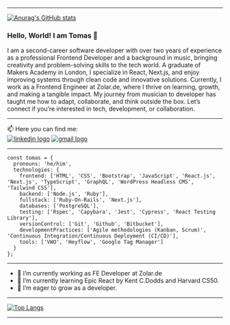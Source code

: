 -----

[![Anurag's GitHub stats](https://github-readme-stats.vercel.app/api?username=tomasgarciadev)](https://github.com/anuraghazra/github-readme-stats)

### Hello, World! I am Tomas 👋

I am a second-career software developer with over two years of experience as a professional Frontend Developer and a background in music, bringing creativity and problem-solving skills to the tech world. A graduate of Makers Academy in London, I specialize in React, Next.js, and enjoy improving systems through clean code and innovative solutions. Currently, I work as a Frontend Engineer at Zolar.de, where I thrive on learning, growth, and making a tangible impact. My journey from musician to developer has taught me how to adapt, collaborate, and think outside the box. Let’s connect if you’re interested in tech, development, or collaboration.

-----

📫 Here you can find me:   
<a href='https://www.linkedin.com/in/tomas-garcia-64b145102/'><img src='https://img.shields.io/badge/LinkedIn-0077B5?style=for-the-badge&logo=linkedin&logoColor=white' alt='linkedin logo'/></a> <a href='mailto:tomasgarciadev@gmail.com'><img src='https://img.shields.io/badge/Gmail-D14836?style=for-the-badge&logo=gmail&logoColor=white' alt='gmail logo'/></a>

-----
```
const tomas = {
  pronouns: 'he/him',
  technologies: {
    frontend: ['HTML', 'CSS', 'Bootstrap', 'JavaScript', 'React.js', 'Next.js', 'TypeScript', 'GraphQL', 'WordPress Headless CMS', 'Tailwind CSS'],
    backend: ['Node.js', 'Ruby'],
    fullstack: ['Ruby-On-Rails', 'Next.js'],
    databases: ['PostgreSQL'],
    testing: ['Rspec', 'Capybara', 'Jest', 'Cypress', 'React Testing Library'],
    versionControl: ['Git', 'Github', 'Bitbucket'],
    developmentPractices: ['Agile methodologies (Kanban, Scrum)', 'Continuous Integration/Continuous Deployment (CI/CD)'],
    tools: ['VWO', 'Heyflow', 'Google Tag Manager']
  }
};

```

-----

- 🔭 I’m currently working as FE Developer at Zolar.de
- 🌱 I’m currently learning Epic React by Kent C.Dodds and Harvard CS50.
- 🤔 I’m eager to grow as a developer.

----

[![Top Langs](https://github-readme-stats.vercel.app/api/top-langs/?username=TomasGarciaDev&layout=compact&theme=tokyonight)](https://github.com/anuraghazra/github-readme-stats)

-----

<!--
**TomasGarciaDev/TomasGarciaDev** is a ✨ _special_ ✨ repository because its `README.md` (this file) appears on your GitHub profile.

Here are some ideas to get you started:

- 🔭 I’m currently working on ...
- 🌱 I’m currently learning ...
- 👯 I’m looking to collaborate on ...
- 🤔 I’m looking for help with ...
- 💬 Ask me about ...
- 📫 How to reach me: ...
- 😄 Pronouns: ...
- ⚡ Fun fact: ...
-->
